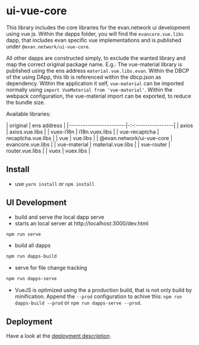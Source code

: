 # ui-vue-core
This library includes the core libraries for the evan.network ui development using vue js. Within the dapps folder, you will find the `evancore.vue.libs` dapp, that includes evan specific vue implementations and is published under `@evan.network/ui-vue-core`.

All other dapps are constructed simply, to exclude the wanted library and map the correct original package name. E.g.: The vue-material library is published using the ens address `material.vue.libs.evan`. Within the DBCP of the using DApp, this lib is referenced within the dbcp.json as dependency. Within the application it self, `vue-material` can be imported normally using `import VueMaterial from 'vue-material'`. Within the webpack configuration, the vue-material import can be exported, to reduce the bundle size. 

Available libraries:

| original               | ens address        |
|------------------------|-:-:----------------|
| axios                  | axios.vue.libs     |
| vuex-i18n              | i18n.vuex.libs     |
| vue-recaptcha          | recaptcha.vue.libs |
| vue                    | vue.libs           |
| @evan.network/ui-vue-core | evancore.vue.libs      |
| vue-material           | material.vue.libs  |
| vue-router             | router.vue.libs    |
| vuex                   | vuex.libs          |

## Install
- use `yarn install` or `npm install`

## UI Development
- build and serve the local dapp serve
- starts an local server at http://localhost:3000/dev.html
```bash
npm run serve
```

- build all dapps
```bash
npm run dapps-build
```

- serve for file change tracking
```bash
npm run dapps-serve
```

- VueJS is optimized using the a production build, that is not only build by minification. Append the `--prod` configuration to achive this: `npm run dapps-build --prod` or `npm run dapps-serve --prod`.

## Deployment
Have a look at the [deployment description](https://evannetwork.github.io/dev/deployment).
